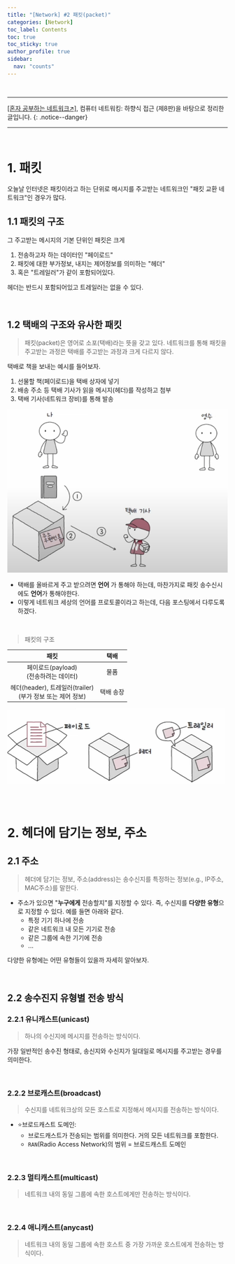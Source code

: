 ```yaml
---
title: "[Network] #2 패킷(packet)"
categories: [Network]
toc_label: Contents
toc: true
toc_sticky: true
author_profile: true
sidebar:
  nav: "counts"
---
```


<br>

---

[[혼자 공부하는 네트워크↗️]](https://www.youtube.com/watch?v=c62qssA4hYI&list=PLYH7OjNUOWLVwdRF6_QmJVR4cQdMp0SU1&index=1), 컴퓨터 네트워킹: 하향식 접근 (제8판)을 바탕으로 정리한 글입니다.
{: .notice--danger}

---

<br>

# 1. 패킷

오늘날 인터넷은 패킷이라고 하는 단위로 메시지를 주고받는 네트워크인 "패킷 교환 네트워크"인 경우가 많다.

## 1.1 패킷의 구조

그 주고받는 메시지의 기본 단위인 패킷은 크게

1. 전송하고자 하는 데이터인 "페이로드"
2. 패킷에 대한 부가정보, 내지는 제어정보를 의미하는 "헤더"
3. 혹은 "트레일러"가 같이 포함되어있다.

헤더는 반드시 포함되어있고 트레일러는 없을 수 있다.

<br>

## 1.2 택배의 구조와 유사한 패킷

> 패킷(packet)은 영어로 소포(택배)라는 뜻을 갖고 있다. 네트워크를 통해 패킷을 주고받는 과정은 택배를 주고받는 과정과 크게 다르지 않다.

택배로 책을 보내는 예시를 들어보자.

1. 선물할 책(페이로드)을 택배 상자에 넣기
2. 배송 주소 등 택배 기사가 읽을 메시지(헤더)를 작성하고 첨부
3. 택배 기사(네트워크 장비)를 통해 발송

![](/assets/images/2024/2024-10-05-15-17-31.png)

- 택배를 올바르게 주고 받으려면 **언어** 가 통해야 하는데, 마찬가지로 패킷 송수신시에도 **언어**가 통해야한다.
- 이렇게 네트워크 세상의 언어를 프로토콜이라고 하는데, 다음 포스팅에서 다루도록 하겠다.

<br>

> 패킷의 구조

|                             패킷                              |   택배    |
| :-----------------------------------------------------------: | :-------: |
|           페이로드(payload)<br>(전송하려는 데이터)            |   물품    |
| 헤더(header), 트레일러(trailer)<br>(부가 정보 또는 제어 정보) | 택배 송장 |

![](/assets/images/2024/2024-10-04-16-47-35.png)

<br><br>

# 2. 헤더에 담기는 정보, 주소

## 2.1 주소

> 헤더에 담기는 정보, 주소(address)는 송수신지를 특정하는 정보(e.g., IP주소, MAC주소)를 말한다.

- 주소가 있으면 "**누구에게** 전송할지"를 지정할 수 있다. 즉, 수신지를 **다양한 유형**으로 지정할 수 있다. 예를 들면 아래와 같다.
  - 특정 기기 하나에 전송
  - 같은 네트워크 내 모든 기기로 전송
  - 같은 그룹에 속한 기기에 전송
  - ...

다양한 유형에는 어떤 유형들이 있을까 자세히 알아보자.

<br>

## 2.2 송수진지 유형별 전송 방식

### 2.2.1 유니캐스트(unicast)

> 하나의 수신지에 메시지를 전송하는 방식이다.

가장 일반적인 송수진 형태로, 송신지와 수신지가 일대일로 메시지를 주고받는 경우를 의미한다.

<br>

### 2.2.2 브로캐스트(broadcast)

> 수신지를 네트워크상의 모든 호스트로 지정해서 메시지를 전송하는 방식이다.

- ⭐브로드캐스트 도메인:
  - 브로드캐스트가 전송되는 범위를 의미한다. 거의 모든 네트워크를 포함한다.
  - `RAN`(Radio Access Network)의 범위 = 브로드캐스트 도메인

<br>

### 2.2.3 멀티캐스트(multicast)

> 네트워크 내의 동일 그룹에 속한 호스트에게만 전송하는 방식이다.

<br>

### 2.2.4 애니캐스트(anycast)

> 네트워크 내의 동일 그룹에 속한 호스트 중 가장 가까운 호스트에게 전송하는 방식이다.

<br>
